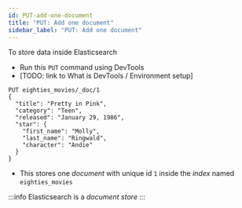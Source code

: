 ```yaml
---
id: PUT-add-one-document
title: "PUT: Add one document"
sidebar_label: "PUT: Add one document"
---
```


To store data inside Elasticsearch

- Run this `PUT` command using DevTools
- [TODO: link to What is DevTools / Environment setup]

```
PUT eighties_movies/_doc/1
{
  "title": "Pretty in Pink",
  "category": "Teen",
  "released": "January 29, 1986",
  "star": {
    "first_name": "Molly",
    "last_name": "Ringwald",
    "character": "Andie"
  }
}
```

- This stores one _document_ with unique id `1` inside the _index_ named `eighties_movies`

:::info
Elasticsearch is a _document store_
:::
